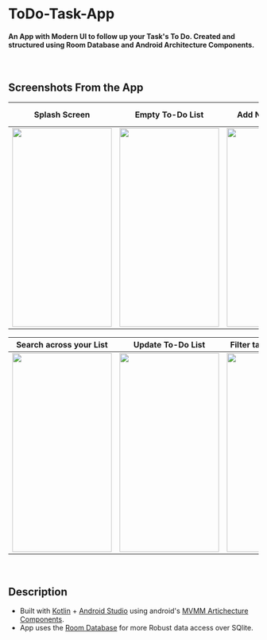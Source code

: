 <h1>
  ToDo-Task-App
</h1>
<h4>
  An App with Modern UI to follow up your Task's To Do. Created and structured using Room Database and Android Architecture Components.
</h4>
<br>
<h2>
  Screenshots From the App
</h2>

<div align = center>

  Splash Screen              |  Empty To-Do List         |  Add New To-Do List       |  Home Screen (with Tasks)
  :-------------------------:|:-------------------------:|:-------------------------:|:-------------------------:
  <img src='https://user-images.githubusercontent.com/70791507/204145468-66754eac-c691-4300-b04b-f1a0001008d0.jpg' width='200' height='400'>  | <img src='https://user-images.githubusercontent.com/70791507/204145535-c697e38e-58d1-4f22-8bc2-aa62c35d460f.jpg' width='200' height='400'>  |  <img src='https://user-images.githubusercontent.com/70791507/204145816-5cafae5d-d6c7-4df7-97a6-ffabb25beaf1.jpg' width='200' height='400'>  |  <img src='https://user-images.githubusercontent.com/70791507/204145950-5a2f4550-a451-4e08-bde3-b0ea9c50c554.jpg' width='200' height='400'>

  Search across your List    |  Update To-Do List        |  Filter tasks with priority  |  Delete All Tasks
  :-------------------------:|:-------------------------:|:-------------------------:|:-------------------------:
  <img src='https://user-images.githubusercontent.com/70791507/204146252-940d273c-1e03-4efb-8dd0-33196451a632.jpg' width='200' height='400'>  |  <img src='https://user-images.githubusercontent.com/70791507/204146505-60f3c905-3b22-4b83-9623-07c0dcc3597f.jpg' width='200' height='400'>  |  <img src='https://user-images.githubusercontent.com/70791507/204146595-7ed5c2ac-0b51-4dac-80da-ef00fcc5a170.jpg' width='200' height='400'>  |  <img src='https://user-images.githubusercontent.com/70791507/204146769-09ae5003-6014-4cda-b23f-130aa3bf918c.jpg' width='200' height='400'>

</div>
<br>
<h2>
  Description
</h2>
<p>
  <ul>
    <li> Built with <a href="https://kotlinlang.org/">Kotlin</a> + <a href="https://developer.android.com/studio">Android Studio</a> using android's <a href="https://developer.android.com/topic/libraries/architecture/viewmodel">MVMM Artichecture Components</a>. </li>
    <li> App uses the <a href="https://developer.android.com/jetpack/androidx/releases/room">Room Database</a> for more Robust data access over SQlite. </li>
  </ul>
</p>
